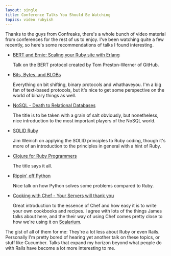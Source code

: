 ```yaml
---
layout: single
title: Conference Talks You Should Be Watching
topics: video rubyish
---
```

Thanks to the guys from Confreaks, there's a whole bunch of video material from
conferences for the rest of us to enjoy. I've been watching quite a few recently, so
here's some recommendations of talks I found interesting.

* [BERT and Ernie: Scaling your Ruby site with Erlang](http://rubyconf2009.confreaks.com/19-nov-2009-10-25-bert-and-ernie-scaling-your-ruby-site-with-erlang-tom-preston-werner.html)

  Talk on the BERT protocol created by Tom Preston-Werner of GitHub.

* [Bits, Bytes, and BLOBs](http://rubyconf2009.confreaks.com/19-nov-2009-11-15-bits-bytes-and-blobs-brian-mitchell.html)

  Everything on bit shifting, binary protocols and whathaveyou. I'm a big fan of text-based
  protocols, but it's nice to get some perspective on the world of binary things as well.

* [NoSQL - Death to Relational Databases](http://rubyconf2009.confreaks.com/20-nov-2009-09-30-nosql-death-to-relational-databases-ben-scofield.html)

  The title is to be taken with a grain of salt obviously, but nonetheless, nice introduction to the
  most important players of the NoSQL world.

* [SOLID Ruby](http://rubyconf2009.confreaks.com/20-nov-2009-15-05-solid-ruby-jim-weirich.html)

  Jim Weirich on applying the SOLID principles to Ruby coding, though it's more of an introduction
  to the principles in general with a hint of Ruby.

* [Clojure for Ruby Programmers](http://rubyconf2009.confreaks.com/21-nov-2009-10-25-clojure-for-ruby-programmers-stuart-halloway.html)

  The title says it all.

* [Rippin' off Python](http://rubyconf2009.confreaks.com/20-nov-2009-16-20-rippin-off-python-chris-wanstrath.html)

  Nice talk on how Python solves some problems compared to Ruby.

* [Cooking with Chef - Your Servers will thank you](http://mwrc2010.confreaks.com/2010-03-11-10-00-james-golick-cooking-with-chef-your-servers-will-thank-you.html)

  Great introduction to the essence of Chef and how easy it is to write your own
  cookbooks and recipes. I agree with lots of the things James talks about here, and the
  their way of using Chef comes pretty close to how we're using it on
  [Scalarium](http://scalarium.com).

The gist of all of them for me: They're a lot less about Ruby or even Rails. Personally
I'm pretty bored of hearing yet another talk on these topics, or stuff like Cucumber.
Talks that expand my horizon beyond what people do with Rails have become a lot more
interesting to me.
